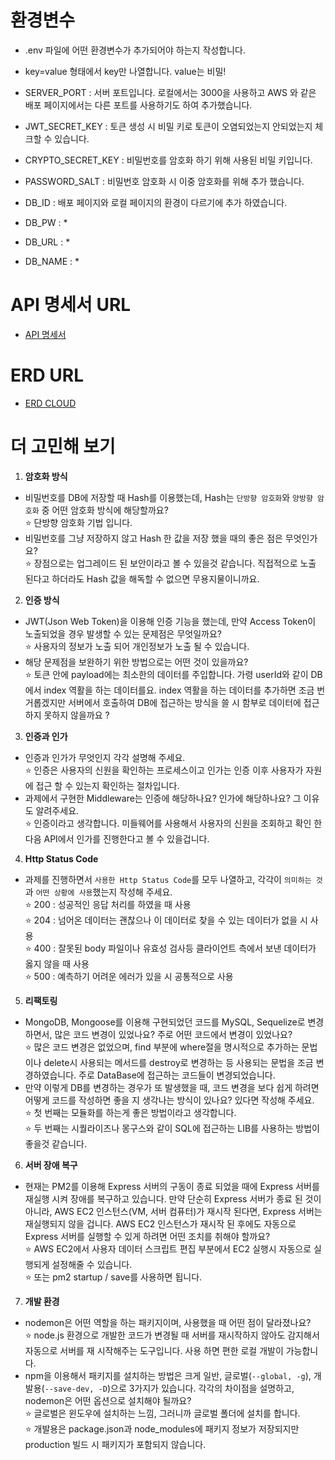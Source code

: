 # 환경변수
- .env 파일에 어떤 환경변수가 추가되어야 하는지 작성합니다.
- key=value 형태에서 key만 나열합니다. value는 비밀!

- SERVER_PORT : 서버 포트입니다. 로컬에서는 3000을 사용하고 AWS 와 같은 배포 페이지에서는 다른 포트를 사용하기도 하여 추가했습니다.
- JWT_SECRET_KEY : 토큰 생성 시 비밀 키로 토큰이 오염되었는지 안되었는지 체크할 수 있습니다.
- CRYPTO_SECRET_KEY : 비밀번호를 암호화 하기 위해 사용된 비밀 키입니다.
- PASSWORD_SALT : 비밀번호 암호화 시 이중 암호화를 위해 추가 했습니다.
- DB_ID : 배포 페이지와 로컬 페이지의 환경이 다르기에 추가 하였습니다.
- DB_PW : *
- DB_URL : *
- DB_NAME : * 

# API 명세서 URL

- <a href="http://docs.google.com/spreadsheets/d/165_D-zdNhFqC7dO4MvmtH80CixA5E4ZygXYt1e_Nowo/edit?ouid=111513919415132003355&usp=sheets_home&ths=true">API 명세서</a>

# ERD URL

- <a href="https://www.erdcloud.com/d/Mevrd5AosqvfLk2xu">ERD CLOUD</a>

# 더 고민해 보기

1. **암호화 방식**
- 비밀번호를 DB에 저장할 때 Hash를 이용했는데, Hash는 `단방향 암호화`와 `양방향 암호화` 중 어떤 암호화 방식에 해당할까요?
  <br/> ⭐ 단방향 암호화 기법 입니다.
- 비밀번호를 그냥 저장하지 않고 Hash 한 값을 저장 했을 때의 좋은 점은 무엇인가요?
  <br/> ⭐ 장점으로는 업그레이드 된 보안이라고 볼 수 있을것 같습니다. 직접적으로 노출 된다고 하더라도 Hash 값을 해독할 수 없으면 무용지물이니까요.
2. **인증 방식**
- JWT(Json Web Token)을 이용해 인증 기능을 했는데, 만약 Access Token이 노출되었을 경우 발생할 수 있는 문제점은 무엇일까요?
  <br/> ⭐ 사용자의 정보가 노출 되어 개인정보가 노출 될 수 있습니다.
- 해당 문제점을 보완하기 위한 방법으로는 어떤 것이 있을까요?
  <br/> ⭐ 토큰 안에 payload에는 최소한의 데이터를 주입합니다. 가령 userId와 같이 DB에서 index 역활을 하는 데이터를요.
    index 역활을 하는 데이터를 추가하면 조금 번거롭겠지만 서버에서 호출하여 DB에 접근하는 방식을 쓸 시 함부로 데이터에 접근하지 못하지 않을까요 ?
3. **인증과 인가**
- 인증과 인가가 무엇인지 각각 설명해 주세요.
  <br/> ⭐ 인증은 사용자의 신원을 확인하는 프로세스이고 인가는 인증 이후 사용자가 자원에 접근 할 수 있는지 확인하는 절차입니다.
- 과제에서 구현한 Middleware는 인증에 해당하나요? 인가에 해당하나요? 그 이유도 알려주세요.
  <br/> ⭐ 인증이라고 생각합니다. 미들웨어를 사용해서 사용자의 신원을 조회하고 확인 한 다음 API에서 인가를 진행한다고 볼 수 있을겁니다.
4. **Http Status Code**
- 과제를 진행하면서 `사용한 Http Status Code`를 모두 나열하고, 각각이 `의미하는 것`과 `어떤 상황에 사용`했는지 작성해 주세요.
  <br/> ⭐ 200 : 성공적인 응답 처리를 하였을 때 사용
  <br/> ⭐ 204 : 넘어온 데이터는 괜찮으나 이 데이터로 찾을 수 있는 데이터가 없을 시 사용
  <br/> ⭐ 400 : 잘못된 body 파일이나 유효성 검사등 클라이언트 측에서 보낸 데이터가 옳지 않을 때 사용
  <br/> ⭐ 500 : 예측하기 어려운 에러가 있을 시 공통적으로 사용
5. **리팩토링**
- MongoDB, Mongoose를 이용해 구현되었던 코드를 MySQL, Sequelize로 변경하면서, 많은 코드 변경이 있었나요? 주로 어떤 코드에서 변경이 있었나요?
  <br/> ⭐ 많은 코드 변경은 없었으며, find 부분에 where절을 명시적으로 추가하는 문법이나 delete시 사용되는 메서드를 destroy로 변경하는 등
    사용되는 문법을 조금 변경하였습니다. 주로 DataBase에 접근하는 코드들이 변경되었습니다.
- 만약 이렇게 DB를 변경하는 경우가 또 발생했을 때, 코드 변경을 보다 쉽게 하려면 어떻게 코드를 작성하면 좋을 지 생각나는 방식이 있나요? 있다면 작성해 주세요.
  <br/> ⭐ 첫 번째는 모듈화를 하는게 좋은 방법이라고 생각합니다.
  <br/> ⭐ 두 번째는 시퀄라이즈나 몽구스와 같이 SQL에 접근하는 LIB를 사용하는 방법이 좋을것 같습니다.

6. **서버 장애 복구**
- 현재는 PM2를 이용해 Express 서버의 구동이 종료 되었을 때에 Express 서버를 재실행 시켜 장애를 복구하고 있습니다. 만약 단순히 Express 서버가 종료 된 것이 아니라, AWS EC2 인스턴스(VM, 서버 컴퓨터)가 재시작 된다면, Express 서버는 재실행되지 않을 겁니다. AWS EC2 인스턴스가 재시작 된 후에도 자동으로 Express 서버를 실행할 수 있게 하려면 어떤 조치를 취해야 할까요?
  <br/> ⭐ AWS EC2에서 사용자 데이터 스크립트 편집 부분에서 EC2 실행시 자동으로 실행되게 설정해줄 수 있습니다.
  <br/> ⭐ 또는 pm2 startup / save를 사용하면 됩니다.

7. **개발 환경**
- nodemon은 어떤 역할을 하는 패키지이며, 사용했을 때 어떤 점이 달라졌나요?
  <br/> ⭐ node.js 환경으로 개발한 코드가 변경될 때 서버를 재시작하지 않아도 감지해서 자동으로 서버를 재 시작해주는 도구입니다.
    사용 하면 편한 로컬 개발이 가능합니다.
- npm을 이용해서 패키지를 설치하는 방법은 크게 일반, 글로벌(`--global, -g`), 개발용(`--save-dev, -D`)으로 3가지가 있습니다. 각각의 차이점을 설명하고, nodemon은 어떤 옵션으로 설치해야 될까요?
  <br/> ⭐ 글로벌은 윈도우에 설치하는 느낌, 그러니까 글로벌 폴더에 설치를 합니다.
  <br/> ⭐ 개발용은 package.json과 node_modules에 패키지 정보가 저장되지만 production 빌드 시 패키지가 포함되지 않습니다.